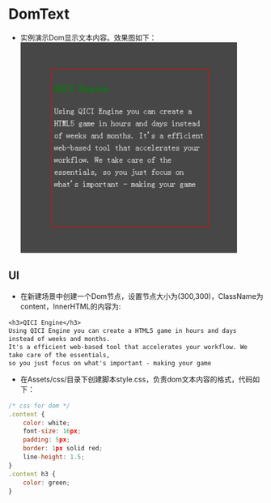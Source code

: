 # DomText

* 实例演示Dom显示文本内容。效果图如下：<br>
![DomText](images\UI.png)

## UI

* 在新建场景中创建一个Dom节点，设置节点大小为(300,300)，ClassName为content，InnerHTML的内容为:<br>

```
<h3>QICI Engine</h3>
Using QICI Engine you can create a HTML5 game in hours and days instead of weeks and months. 
It's a efficient web-based tool that accelerates your workflow. We take care of the essentials,
so you just focus on what's important - making your game
```
* 在Assets/css/目录下创建脚本style.css，负责dom文本内容的格式，代码如下：<br>

```javascript
/* css for dom */
.content {
    color: white;
    font-size: 16px;
    padding: 5px;
    border: 1px solid red;
    line-height: 1.5;
}
.content h3 {
    color: green;
}
```